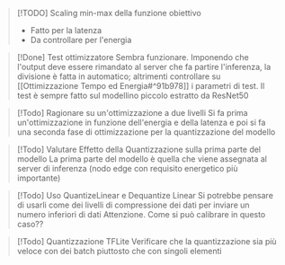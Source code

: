 
> [!TODO] Scaling min-max della funzione obiettivo
> - Fatto per la latenza
> - Da controllare per l'energia

> [!Done] Test ottimizzatore
> Sembra funzionare.
> Imponendo che l'output deve essere rimandato al server che fa partire l'inferenza, la divisione è fatta in automatico; altrimenti controllare su [[Ottimizzazione Tempo ed Energia#^91b978]] i parametri di test.
> Il test è sempre fatto sul modellino piccolo estratto da ResNet50

> [!Todo] Ragionare su un'ottimizzazione a due livelli
> Si fa prima un'ottimizzazione in funzione dell'energia e della latenza e poi si fa una seconda fase di ottimizzazione per la quantizzazione del modello

> [!Todo] Valutare Effetto della Quantizzazione sulla prima parte del modello
> La prima parte del modello è quella che viene assegnata al server di inferenza (nodo edge con requisito energetico più importante)

> [!Todo] Uso QuantizeLinear e Dequantize Linear
> Si potrebbe pensare di usarli come dei livelli di compressione dei dati per inviare un numero inferiori di dati
> Attenzione. Come si può calibrare in questo caso??

> [!Todo] Quantizzazione TFLite
> Verificare che la quantizzazione sia più veloce con dei batch piuttosto che con singoli elementi



